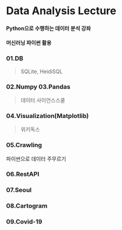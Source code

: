 # Data Analysis Lecture

#### Python으로 수행하는 데이터 분석 강좌
#### 머신러닝 파이썬 활용 

### 01.DB
> SQLite, HeidiSQL

### 02.Numpy  03.Pandas
> 데이터 사이언스스쿨

### 04.Visualization(Matplotlib)
> 위키독스

### 05.Crawling
파이썬으로 데이터 주무르기
### 06.RestAPI
### 07.Seoul
### 08.Cartogram
### 09.Covid-19
